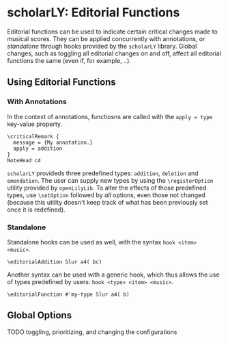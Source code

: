 # scholarLY: Editorial Functions

Editorial functions can be used to indicate certain critical changes
made to musical scores. They can be applied concurrently with
annotations, or *standalone* through hooks provided by the `scholarLY`
library. Global changes, such as toggling all editorial changes on and
off, affect all editorial functions the same (even if, for example,
..).

## Using Editorial Functions

### With Annotations

In the context of annotations, functiosns are called with the `apply =
type` key-value property.

```
\criticalRemark {
  message = {My annotation.}
  apply = addition
}
NoteHead c4
```

`scholarLY` provideds three predefined types: `addition`, `deletion`
and `emendation`. The user can supply new types by using the
`\registerOption` utility provided by `openLilyLib`. To alter the
effects of those predefined types, use `\setOption` followed by *all*
options, even those not changed (because this utility doesn't keep
track of what has been previously set once it is redefined).

### Standalone

Standalone hooks can be used as well, with the syntax `hook <item>
<music>`.

```
\editorialAddition Slur a4( bc)
```

Another syntax can be used with a generic hook, which thus allows the
use of types predefined by users: `hook <type> <item> <music>`.

```
\editorialFunction #'my-type Slur a4( b)
```

## Global Options

TODO
toggling, prioritizing, and changing the configurations